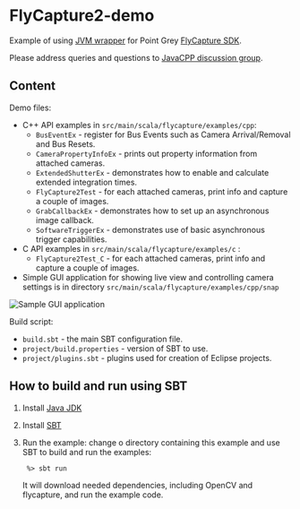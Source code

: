 FlyCapture2-demo
================

Example of using [JVM wrapper](https://github.com/bytedeco/javacpp-presets/tree/master/flycapture) for 
Point Grey [FlyCapture SDK](http://ww2.ptgrey.com/sdk/flycap).

Please address queries and questions to [JavaCPP discussion group](http://groups.google.com/group/javacpp-project).


Content
-------

Demo files:

* C++ API examples in `src/main/scala/flycapture/examples/cpp`:
    * `BusEventEx` - register for Bus Events such as Camera Arrival/Removal and Bus Resets.
    * `CameraPropertyInfoEx` - prints out property information from attached cameras.
    * `ExtendedShutterEx` - demonstrates how to enable and calculate extended integration times.
    * `FlyCapture2Test` - for each attached cameras, print info and capture a couple of images.
    * `GrabCallbackEx` - demonstrates how to set up an asynchronous image callback.
    * `SoftwareTriggerEx` - demonstrates use of basic asynchronous trigger capabilities. 
* C API examples in `src/main/scala/flycapture/examples/c` :
    * `FlyCapture2Test_C` - for each attached cameras, print info and capture a couple of images.
* Simple GUI application for showing live view and controlling camera settings is in directory `src/main/scala/flycapture/examples/cpp/snap`

![Sample GUI application](http://bytedeco.org/javacv-examples/images/FlyCapture_SnapApp.png)
    
Build script:

* `build.sbt` - the main SBT configuration file.
* `project/build.properties` - version of SBT to use.
* `project/plugins.sbt` - plugins used for creation of Eclipse projects.



How to build and run using SBT
------------------------------

1. Install [Java JDK](http://www.oracle.com/technetwork/java/javase/downloads/index.html)

2. Install [SBT](http://www.scala-sbt.org/)

3. Run the example: change o directory containing this example and use SBT to
   build and run the examples:

   ```
    %> sbt run
   ```

   It will download needed dependencies, including OpenCV and flycapture, and run 
   the example code. 
